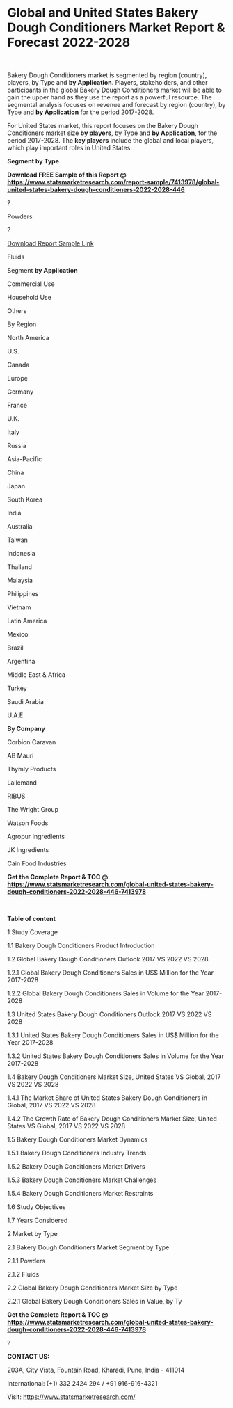 <h1>Global and United States Bakery Dough Conditioners Market Report & Forecast 2022-2028</h1><br/><p>Bakery Dough Conditioners market is segmented by region (country), players, by Type and <strong>by Application</strong>. Players, stakeholders, and other participants in the global Bakery Dough Conditioners market will be able to gain the upper hand as they use the report as a powerful resource. The segmental analysis focuses on revenue and forecast by region (country), by Type and <strong>by Application</strong> for the period 2017-2028.</p>
 
 
 
 <p>For United States market, this report focuses on the Bakery Dough Conditioners market size <strong>by players</strong>, by Type and <strong>by Application</strong>, for the period 2017-2028. The <strong>key players</strong> include the global and local players, which play important roles in United States.</p>
 
 
 
 <p><strong>Segment by Type</strong></p>
 
 
 
 <div><b>Download FREE Sample of this Report @ <a href="https://www.statsmarketresearch.com/download-free-sample/7413978/global-united-states-bakery-dough-conditioners-2022-2028-446">https://www.statsmarketresearch.com/report-sample/7413978/global-united-states-bakery-dough-conditioners-2022-2028-446</a></b></div>
 
 
 
 <p>? </p>
 
 
 
 <p>Powders</p>
 
 
 
 <p>? </p>
 
 
 
 <p><a href="https://www.statsmarketresearch.com/download-free-sample/7413978/global-united-states-bakery-dough-conditioners-2022-2028-446">Download Report Sample Link</a></p>
 
 
 
 <p>Fluids</p>
 
 
 
 <p>Segment <strong>by Application</strong></p>
 
 
 
 <p>Commercial Use</p>
 
 
 
 <p>Household Use</p>
 
 
 
 <p>Others</p>
 
 
 
 <p>By Region</p>
 
 
 
 <p>North America</p>
 
 
 
 <p>U.S.</p>
 
 
 
 <p>Canada</p>
 
 
 
 <p>Europe</p>
 
 
 
 <p>Germany</p>
 
 
 
 <p>France</p>
 
 
 
 <p>U.K.</p>
 
 
 
 <p>Italy</p>
 
 
 
 <p>Russia</p>
 
 
 
 <p>Asia-Pacific</p>
 
 
 
 <p>China</p>
 
 
 
 <p>Japan</p>
 
 
 
 <p>South Korea</p>
 
 
 
 <p>India</p>
 
 
 
 <p>Australia</p>
 
 
 
 <p>Taiwan</p>
 
 
 
 <p>Indonesia</p>
 
 
 
 <p>Thailand</p>
 
 
 
 <p>Malaysia</p>
 
 
 
 <p>Philippines</p>
 
 
 
 <p>Vietnam</p>
 
 
 
 <p>Latin America</p>
 
 
 
 <p>Mexico</p>
 
 
 
 <p>Brazil</p>
 
 
 
 <p>Argentina</p>
 
 
 
 <p>Middle East & Africa</p>
 
 
 
 <p>Turkey</p>
 
 
 
 <p>Saudi Arabia</p>
 
 
 
 <p>U.A.E</p>
 
 
 
 <p><strong>By Company</strong></p>
 
 
 
 <p>Corbion Caravan</p>
 
 
 
 <p>AB Mauri</p>
 
 
 
 <p>Thymly Products</p>
 
 
 
 <p>Lallemand</p>
 
 
 
 <p>RIBUS</p>
 
 
 
 <p>The Wright Group</p>
 
 
 
 <p>Watson Foods</p>
 
 
 
 <p>Agropur Ingredients</p>
 
 
 
 <p>JK Ingredients</p>
 
 
 
 <p>Cain Food Industries</p>
 
 
 
 <div><b>Get the Complete Report & TOC @ <a href="https://www.statsmarketresearch.com/global-united-states-bakery-dough-conditioners-2022-2028-446-7413978">https://www.statsmarketresearch.com/global-united-states-bakery-dough-conditioners-2022-2028-446-7413978</a></b></div>
 
 
 
 <p><br />
 
 <b>Table of content</b></p>
 
 
 
 <p>1 Study Coverage<br />
 
 1.1 Bakery Dough Conditioners Product Introduction<br />
 
 1.2 Global Bakery Dough Conditioners Outlook 2017 VS 2022 VS 2028<br />
 
 1.2.1 Global Bakery Dough Conditioners Sales in US$ Million for the Year 2017-2028<br />
 
 1.2.2 Global Bakery Dough Conditioners Sales in Volume for the Year 2017-2028<br />
 
 1.3 United States Bakery Dough Conditioners Outlook 2017 VS 2022 VS 2028<br />
 
 1.3.1 United States Bakery Dough Conditioners Sales in US$ Million for the Year 2017-2028<br />
 
 1.3.2 United States Bakery Dough Conditioners Sales in Volume for the Year 2017-2028<br />
 
 1.4 Bakery Dough Conditioners Market Size, United States VS Global, 2017 VS 2022 VS 2028<br />
 
 1.4.1 The Market Share of United States Bakery Dough Conditioners in Global, 2017 VS 2022 VS 2028<br />
 
 1.4.2 The Growth Rate of Bakery Dough Conditioners Market Size, United States VS Global, 2017 VS 2022 VS 2028<br />
 
 1.5 Bakery Dough Conditioners Market Dynamics<br />
 
 1.5.1 Bakery Dough Conditioners Industry Trends<br />
 
 1.5.2 Bakery Dough Conditioners Market Drivers<br />
 
 1.5.3 Bakery Dough Conditioners Market Challenges<br />
 
 1.5.4 Bakery Dough Conditioners Market Restraints<br />
 
 1.6 Study Objectives<br />
 
 1.7 Years Considered<br />
 
 2 Market by Type<br />
 
 2.1 Bakery Dough Conditioners Market Segment by Type<br />
 
 2.1.1 Powders<br />
 
 2.1.2 Fluids<br />
 
 2.2 Global Bakery Dough Conditioners Market Size by Type<br />
 
 2.2.1 Global Bakery Dough Conditioners Sales in Value, by Ty</p>
 
 
 
 <div><b>Get the Complete Report & TOC @ <a href="https://www.statsmarketresearch.com/global-united-states-bakery-dough-conditioners-2022-2028-446-7413978">https://www.statsmarketresearch.com/global-united-states-bakery-dough-conditioners-2022-2028-446-7413978</a></b></div>
 
 
 
 <p>? </p>
 
 
 
 <p><b>CONTACT US:</b><br />
 
 203A, City Vista, Fountain Road, Kharadi, Pune, India - 411014<br />
 
 International: (+1) 332 2424 294 / +91 916-916-4321<br />
 
 Visit: <a href="https://www.statsmarketresearch.com/">https://www.statsmarketresearch.com/</a></p>